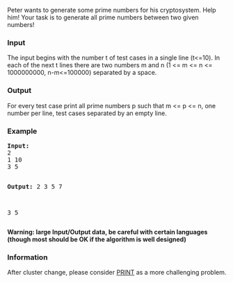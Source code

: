 <p>
Peter wants to generate some prime numbers for his cryptosystem. Help him!
Your task is to generate all prime numbers between two given numbers!
</p>
<h3>Input</h3>
<p>
The input begins with the number t of test cases in a single line (t&lt;=10). In each of the next t lines there are two numbers m and n (1 &lt;= m &lt;= n &lt;= 1000000000, n-m&lt;=100000) separated by a space.
</p>
<h3>Output</h3>
<p>For every test case print all prime numbers p such that m &lt;= p &lt;= n,
one number per line, test cases separated by an empty line.</p>
<h3>Example</h3>
<pre><b>Input:</b>
2
1 10
3 5

<b>Output:</b>
2
3
5
7

3
5
</pre>
<b>Warning: large Input/Output data, be careful with certain languages (though most should be OK if the algorithm is well designed)</b>

<h3>Information</h3>
After cluster change, please consider <a href="http://www.spoj.com/problems/PRINT/">PRINT</a> as a more challenging problem.